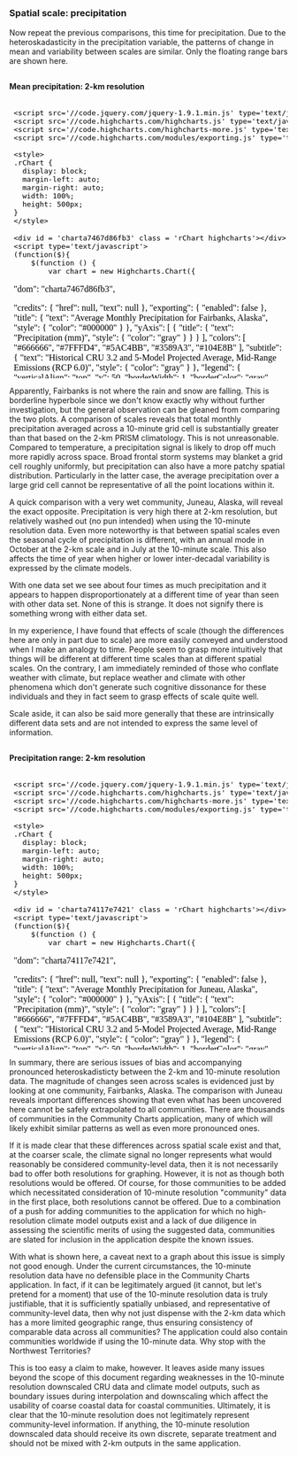






##
##
### Spatial scale: precipitation

Now repeat the previous comparisons, this time for precipitation.
Due to the heteroskadasticity in the precipitation variable, the patterns of change in mean and variability between scales are similar.
Only the floating range bars are shown here.

##
#### Mean precipitation: 2-km resolution

<iframe srcdoc=' &lt;!doctype HTML&gt;
&lt;meta charset = &#039;utf-8&#039;&gt;
&lt;html&gt;
  &lt;head&gt;
    
    &lt;script src=&#039;//code.jquery.com/jquery-1.9.1.min.js&#039; type=&#039;text/javascript&#039;&gt;&lt;/script&gt;
    &lt;script src=&#039;//code.highcharts.com/highcharts.js&#039; type=&#039;text/javascript&#039;&gt;&lt;/script&gt;
    &lt;script src=&#039;//code.highcharts.com/highcharts-more.js&#039; type=&#039;text/javascript&#039;&gt;&lt;/script&gt;
    &lt;script src=&#039;//code.highcharts.com/modules/exporting.js&#039; type=&#039;text/javascript&#039;&gt;&lt;/script&gt;
    
    &lt;style&gt;
    .rChart {
      display: block;
      margin-left: auto; 
      margin-right: auto;
      width: 100%;
      height: 500px;
    }  
    &lt;/style&gt;
    
  &lt;/head&gt;
  &lt;body &gt;
    
    &lt;div id = &#039;charta7467d86fb3&#039; class = &#039;rChart highcharts&#039;&gt;&lt;/div&gt;    
    &lt;script type=&#039;text/javascript&#039;&gt;
    (function($){
        $(function () {
            var chart = new Highcharts.Chart({
 &quot;dom&quot;: &quot;charta7467d86fb3&quot;,


&quot;credits&quot;: {
 &quot;href&quot;: null,
&quot;text&quot;: null 
},
&quot;exporting&quot;: {
 &quot;enabled&quot;: false 
},
&quot;title&quot;: {
 &quot;text&quot;: &quot;Average Monthly Precipitation for Fairbanks, Alaska&quot;,
&quot;style&quot;: {
 &quot;color&quot;: &quot;#000000&quot; 
} 
},
&quot;yAxis&quot;: [
 {
 &quot;title&quot;: {
 &quot;text&quot;: &quot;Precipitation (mm)&quot;,
&quot;style&quot;: {
 &quot;color&quot;: &quot;gray&quot; 
} 
} 
} 
],
&quot;colors&quot;: [ &quot;#666666&quot;, &quot;#7FFFD4&quot;, &quot;#5AC4BB&quot;, &quot;#3589A3&quot;, &quot;#104E8B&quot; ],
&quot;subtitle&quot;: {
 &quot;text&quot;: &quot;Historical CRU 3.2 and 5-Model Projected Average, Mid-Range Emissions (RCP 6.0)&quot;,
&quot;style&quot;: {
 &quot;color&quot;: &quot;gray&quot; 
} 
},
&quot;legend&quot;: {
 &quot;verticalAlign&quot;: &quot;top&quot;,
&quot;y&quot;:             50,
&quot;borderWidth&quot;:              1,
&quot;borderColor&quot;: &quot;gray&quot;,
&quot;borderRadius&quot;:              5,
&quot;itemMarginBottom&quot;:             -5,
&quot;itemMarginBottom&quot;:             -5,
&quot;itemStyle&quot;: {
 &quot;color&quot;: &quot;gray&quot; 
} 
},
&quot;xAxis&quot;: [
 {
 &quot;categories&quot;: [ &quot;Jan&quot;, &quot;Feb&quot;, &quot;Mar&quot;, &quot;Apr&quot;, &quot;May&quot;, &quot;Jun&quot;, &quot;Jul&quot;, &quot;Aug&quot;, &quot;Sep&quot;, &quot;Oct&quot;, &quot;Nov&quot;, &quot;Dec&quot; ],
&quot;title&quot;: {
 &quot;text&quot;: &quot;Due to variability among climate models and among years in a natural climate system, these graphs are useful for examining trends over time, rather than for precisely&lt;br&gt;predicting monthly or yearly values. For more information on derivation, reliability, and variability among these projections, please visit www.snap.uaf.edu.&quot;,
&quot;style&quot;: {
 &quot;color&quot;: &quot;gray&quot;,
&quot;fontWeight&quot;: &quot;normal&quot;,
&quot;fontSize&quot;: &quot;8px&quot; 
} 
} 
} 
],
&quot;series&quot;: [
 {
 &quot;data&quot;: [
 [
              1,
            53 
],
[
              1,
            38 
],
[
              1,
            43 
],
[
              1,
            24 
],
[
              4,
            50 
],
[
             10,
            78 
],
[
             19,
           114 
],
[
             16,
           161 
],
[
              4,
            85 
],
[
              3,
            68 
],
[
              2,
            57 
],
[
              1,
            54 
] 
],
&quot;name&quot;: &quot;1960-1989&quot;,
&quot;type&quot;: &quot;columnrange&quot; 
},
{
 &quot;data&quot;: [
 [
              5,
            37 
],
[
              3,
            36 
],
[
              4,
            28 
],
[
              1,
            22 
],
[
              3,
            43 
],
[
             12,
            87 
],
[
             18,
           128 
],
[
             15,
           102 
],
[
              3,
            84 
],
[
              9,
            56 
],
[
              6,
            44 
],
[
              6,
            49 
] 
],
&quot;name&quot;: &quot;2010-2019&quot;,
&quot;type&quot;: &quot;columnrange&quot; 
},
{
 &quot;data&quot;: [
 [
              3,
            57 
],
[
              4,
            43 
],
[
              4,
            30 
],
[
              2,
            18 
],
[
              5,
            49 
],
[
             15,
            82 
],
[
             26,
           100 
],
[
             22,
           123 
],
[
             11,
            56 
],
[
             11,
            60 
],
[
              7,
            54 
],
[
              6,
            51 
] 
],
&quot;name&quot;: &quot;2040-2049&quot;,
&quot;type&quot;: &quot;columnrange&quot; 
},
{
 &quot;data&quot;: [
 [
              6,
            52 
],
[
              3,
            31 
],
[
              2,
            26 
],
[
              2,
            18 
],
[
              7,
            70 
],
[
             12,
           110 
],
[
             18,
           146 
],
[
             10,
           112 
],
[
              8,
            83 
],
[
              9,
            71 
],
[
              9,
            43 
],
[
              8,
            51 
] 
],
&quot;name&quot;: &quot;2060-2069&quot;,
&quot;type&quot;: &quot;columnrange&quot; 
},
{
 &quot;data&quot;: [
 [
              3,
            41 
],
[
              3,
            46 
],
[
              4,
            21 
],
[
              2,
            24 
],
[
              8,
            52 
],
[
              6,
           113 
],
[
             25,
           117 
],
[
             18,
           134 
],
[
             12,
            70 
],
[
             12,
            74 
],
[
              9,
            52 
],
[
              7,
            49 
] 
],
&quot;name&quot;: &quot;2090-2099&quot;,
&quot;type&quot;: &quot;columnrange&quot; 
} 
],
&quot;id&quot;: &quot;charta7467d86fb3&quot;,
&quot;chart&quot;: {
 &quot;renderTo&quot;: &quot;charta7467d86fb3&quot; 
} 
});
        });
    })(jQuery);
&lt;/script&gt;
    
    &lt;script&gt;&lt;/script&gt;    
  &lt;/body&gt;
&lt;/html&gt; ' scrolling='no' frameBorder='0' seamless class='rChart  highcharts  ' id='iframe-charta7467d86fb3'> </iframe>
 <style>iframe.rChart{ width: 100%; height: 500px;}</style>

##
#### Mean precipitation: 10-minute resolution

<iframe srcdoc=' &lt;!doctype HTML&gt;
&lt;meta charset = &#039;utf-8&#039;&gt;
&lt;html&gt;
  &lt;head&gt;
    
    &lt;script src=&#039;//code.jquery.com/jquery-1.9.1.min.js&#039; type=&#039;text/javascript&#039;&gt;&lt;/script&gt;
    &lt;script src=&#039;//code.highcharts.com/highcharts.js&#039; type=&#039;text/javascript&#039;&gt;&lt;/script&gt;
    &lt;script src=&#039;//code.highcharts.com/highcharts-more.js&#039; type=&#039;text/javascript&#039;&gt;&lt;/script&gt;
    &lt;script src=&#039;//code.highcharts.com/modules/exporting.js&#039; type=&#039;text/javascript&#039;&gt;&lt;/script&gt;
    
    &lt;style&gt;
    .rChart {
      display: block;
      margin-left: auto; 
      margin-right: auto;
      width: 100%;
      height: 500px;
    }  
    &lt;/style&gt;
    
  &lt;/head&gt;
  &lt;body &gt;
    
    &lt;div id = &#039;charta74352c1491&#039; class = &#039;rChart highcharts&#039;&gt;&lt;/div&gt;    
    &lt;script type=&#039;text/javascript&#039;&gt;
    (function($){
        $(function () {
            var chart = new Highcharts.Chart({
 &quot;dom&quot;: &quot;charta74352c1491&quot;,


&quot;credits&quot;: {
 &quot;href&quot;: null,
&quot;text&quot;: null 
},
&quot;exporting&quot;: {
 &quot;enabled&quot;: false 
},
&quot;title&quot;: {
 &quot;text&quot;: &quot;Average Monthly Precipitation for Fairbanks, Alaska&quot;,
&quot;style&quot;: {
 &quot;color&quot;: &quot;#000000&quot; 
} 
},
&quot;yAxis&quot;: [
 {
 &quot;title&quot;: {
 &quot;text&quot;: &quot;Precipitation (mm)&quot;,
&quot;style&quot;: {
 &quot;color&quot;: &quot;gray&quot; 
} 
} 
} 
],
&quot;colors&quot;: [ &quot;#666666&quot;, &quot;#7FFFD4&quot;, &quot;#5AC4BB&quot;, &quot;#3589A3&quot;, &quot;#104E8B&quot; ],
&quot;subtitle&quot;: {
 &quot;text&quot;: &quot;Historical CRU 3.2 and 5-Model Projected Average, Mid-Range Emissions (RCP 6.0)&quot;,
&quot;style&quot;: {
 &quot;color&quot;: &quot;gray&quot; 
} 
},
&quot;legend&quot;: {
 &quot;verticalAlign&quot;: &quot;top&quot;,
&quot;y&quot;:             50,
&quot;borderWidth&quot;:              1,
&quot;borderColor&quot;: &quot;gray&quot;,
&quot;borderRadius&quot;:              5,
&quot;itemMarginBottom&quot;:             -5,
&quot;itemMarginBottom&quot;:             -5,
&quot;itemStyle&quot;: {
 &quot;color&quot;: &quot;gray&quot; 
} 
},
&quot;xAxis&quot;: [
 {
 &quot;categories&quot;: [ &quot;Jan&quot;, &quot;Feb&quot;, &quot;Mar&quot;, &quot;Apr&quot;, &quot;May&quot;, &quot;Jun&quot;, &quot;Jul&quot;, &quot;Aug&quot;, &quot;Sep&quot;, &quot;Oct&quot;, &quot;Nov&quot;, &quot;Dec&quot; ],
&quot;title&quot;: {
 &quot;text&quot;: &quot;Due to variability among climate models and among years in a natural climate system, these graphs are useful for examining trends over time, rather than for precisely&lt;br&gt;predicting monthly or yearly values. For more information on derivation, reliability, and variability among these projections, please visit www.snap.uaf.edu.&quot;,
&quot;style&quot;: {
 &quot;color&quot;: &quot;gray&quot;,
&quot;fontWeight&quot;: &quot;normal&quot;,
&quot;fontSize&quot;: &quot;8px&quot; 
} 
} 
} 
],
&quot;series&quot;: [
 {
 &quot;data&quot;: [
 [
              1,
            55 
],
[
              2,
            46 
],
[
              1,
            54 
],
[
              1,
            29 
],
[
              4,
            44 
],
[
             11,
            80 
],
[
             22,
           115 
],
[
             15,
           159 
],
[
              4,
            86 
],
[
              4,
            59 
],
[
              2,
            70 
],
[
              1,
            61 
] 
],
&quot;name&quot;: &quot;1960-1989&quot;,
&quot;type&quot;: &quot;columnrange&quot; 
},
{
 &quot;data&quot;: [
 [
              5,
            39 
],
[
              3,
            39 
],
[
              5,
            35 
],
[
              1,
            19 
],
[
              4,
            39 
],
[
             12,
            93 
],
[
             23,
           133 
],
[
             15,
            99 
],
[
              3,
            78 
],
[
              9,
            53 
],
[
              9,
            53 
],
[
              7,
            58 
] 
],
&quot;name&quot;: &quot;2010-2019&quot;,
&quot;type&quot;: &quot;columnrange&quot; 
},
{
 &quot;data&quot;: [
 [
              3,
            48 
],
[
              4,
            44 
],
[
              5,
            38 
],
[
              3,
            22 
],
[
              5,
            46 
],
[
             16,
            87 
],
[
             26,
           103 
],
[
             21,
           125 
],
[
             12,
            57 
],
[
             10,
            58 
],
[
             10,
            67 
],
[
              7,
            50 
] 
],
&quot;name&quot;: &quot;2040-2049&quot;,
&quot;type&quot;: &quot;columnrange&quot; 
},
{
 &quot;data&quot;: [
 [
              6,
            49 
],
[
              3,
            37 
],
[
              2,
            30 
],
[
              2,
            21 
],
[
              6,
            60 
],
[
             13,
           110 
],
[
             17,
           152 
],
[
             11,
           112 
],
[
              8,
            91 
],
[
              8,
            62 
],
[
             15,
            54 
],
[
              9,
            57 
] 
],
&quot;name&quot;: &quot;2060-2069&quot;,
&quot;type&quot;: &quot;columnrange&quot; 
},
{
 &quot;data&quot;: [
 [
              4,
            40 
],
[
              5,
            54 
],
[
              5,
            26 
],
[
              2,
            29 
],
[
              9,
            52 
],
[
             10,
           116 
],
[
             25,
           120 
],
[
             20,
           135 
],
[
             12,
            72 
],
[
             13,
            68 
],
[
              9,
            66 
],
[
              7,
            57 
] 
],
&quot;name&quot;: &quot;2090-2099&quot;,
&quot;type&quot;: &quot;columnrange&quot; 
} 
],
&quot;id&quot;: &quot;charta74352c1491&quot;,
&quot;chart&quot;: {
 &quot;renderTo&quot;: &quot;charta74352c1491&quot; 
} 
});
        });
    })(jQuery);
&lt;/script&gt;
    
    &lt;script&gt;&lt;/script&gt;    
  &lt;/body&gt;
&lt;/html&gt; ' scrolling='no' frameBorder='0' seamless class='rChart  highcharts  ' id='iframe-charta74352c1491'> </iframe>
 <style>iframe.rChart{ width: 100%; height: 500px;}</style>

Apparently, Fairbanks is not where the rain and snow are falling.
This is borderline hyperbole since we don't know exactly why without further investigation, but the general observation can be gleaned from comparing the two plots.
A comparison of scales reveals that total monthly precipitation averaged across a 10-minute grid cell is substantially greater than that based on the 2-km PRISM climatology.
This is not unreasonable. Compared to temperature, a precipitation signal is likely to drop off much more rapidly across space.
Broad frontal storm systems may blanket a grid cell roughly uniformly, but precipitation can also have a more patchy spatial distribution.
Particularly in the latter case, the average precipitation over a large grid cell cannot be representative of all the point locations within it.

A quick comparison with a very wet community, Juneau, Alaska, will reveal the exact opposite.
Precipitation is very high there at 2-km resolution, but relatively washed out (no pun intended) when using the 10-minute resolution data.
Even more noteworthy is that between spatial scales even the seasonal cycle of precipitation is different, with an annual mode in October at the 2-km scale and in July at the 10-minute scale.
This also affects the time of year when higher or lower inter-decadal variability is expressed by the climate models.

With one data set we see about four times as much precipitation and it appears to happen disproportionately at a different time of year than seen with other data set.
None of this is strange. It does not signify there is something wrong with either data set.

In my experience, I have found that effects of scale (though the differences here are only in part due to scale) are more easily conveyed and understood when I make an analogy to time.
People seem to grasp more intuitively that things will be different at different time scales than at different spatial scales.
On the contrary, I am immediately reminded of those who conflate weather with climate,
but replace weather and climate with other phenomena which don't generate such cognitive dissonance for these individuals and they in fact seem to grasp effects of scale quite well.

Scale aside, it can also be said more generally that these are intrinsically different data sets and are not intended to express the same level of information.

##
#### Precipitation range: 2-km resolution

<iframe srcdoc=' &lt;!doctype HTML&gt;
&lt;meta charset = &#039;utf-8&#039;&gt;
&lt;html&gt;
  &lt;head&gt;
    
    &lt;script src=&#039;//code.jquery.com/jquery-1.9.1.min.js&#039; type=&#039;text/javascript&#039;&gt;&lt;/script&gt;
    &lt;script src=&#039;//code.highcharts.com/highcharts.js&#039; type=&#039;text/javascript&#039;&gt;&lt;/script&gt;
    &lt;script src=&#039;//code.highcharts.com/highcharts-more.js&#039; type=&#039;text/javascript&#039;&gt;&lt;/script&gt;
    &lt;script src=&#039;//code.highcharts.com/modules/exporting.js&#039; type=&#039;text/javascript&#039;&gt;&lt;/script&gt;
    
    &lt;style&gt;
    .rChart {
      display: block;
      margin-left: auto; 
      margin-right: auto;
      width: 100%;
      height: 500px;
    }  
    &lt;/style&gt;
    
  &lt;/head&gt;
  &lt;body &gt;
    
    &lt;div id = &#039;charta74117e7421&#039; class = &#039;rChart highcharts&#039;&gt;&lt;/div&gt;    
    &lt;script type=&#039;text/javascript&#039;&gt;
    (function($){
        $(function () {
            var chart = new Highcharts.Chart({
 &quot;dom&quot;: &quot;charta74117e7421&quot;,


&quot;credits&quot;: {
 &quot;href&quot;: null,
&quot;text&quot;: null 
},
&quot;exporting&quot;: {
 &quot;enabled&quot;: false 
},
&quot;title&quot;: {
 &quot;text&quot;: &quot;Average Monthly Precipitation for Juneau, Alaska&quot;,
&quot;style&quot;: {
 &quot;color&quot;: &quot;#000000&quot; 
} 
},
&quot;yAxis&quot;: [
 {
 &quot;title&quot;: {
 &quot;text&quot;: &quot;Precipitation (mm)&quot;,
&quot;style&quot;: {
 &quot;color&quot;: &quot;gray&quot; 
} 
} 
} 
],
&quot;colors&quot;: [ &quot;#666666&quot;, &quot;#7FFFD4&quot;, &quot;#5AC4BB&quot;, &quot;#3589A3&quot;, &quot;#104E8B&quot; ],
&quot;subtitle&quot;: {
 &quot;text&quot;: &quot;Historical CRU 3.2 and 5-Model Projected Average, Mid-Range Emissions (RCP 6.0)&quot;,
&quot;style&quot;: {
 &quot;color&quot;: &quot;gray&quot; 
} 
},
&quot;legend&quot;: {
 &quot;verticalAlign&quot;: &quot;top&quot;,
&quot;y&quot;:             50,
&quot;borderWidth&quot;:              1,
&quot;borderColor&quot;: &quot;gray&quot;,
&quot;borderRadius&quot;:              5,
&quot;itemMarginBottom&quot;:             -5,
&quot;itemMarginBottom&quot;:             -5,
&quot;itemStyle&quot;: {
 &quot;color&quot;: &quot;gray&quot; 
} 
},
&quot;xAxis&quot;: [
 {
 &quot;categories&quot;: [ &quot;Jan&quot;, &quot;Feb&quot;, &quot;Mar&quot;, &quot;Apr&quot;, &quot;May&quot;, &quot;Jun&quot;, &quot;Jul&quot;, &quot;Aug&quot;, &quot;Sep&quot;, &quot;Oct&quot;, &quot;Nov&quot;, &quot;Dec&quot; ],
&quot;title&quot;: {
 &quot;text&quot;: &quot;Due to variability among climate models and among years in a natural climate system, these graphs are useful for examining trends over time, rather than for precisely&lt;br&gt;predicting monthly or yearly values. For more information on derivation, reliability, and variability among these projections, please visit www.snap.uaf.edu.&quot;,
&quot;style&quot;: {
 &quot;color&quot;: &quot;gray&quot;,
&quot;fontWeight&quot;: &quot;normal&quot;,
&quot;fontSize&quot;: &quot;8px&quot; 
} 
} 
} 
],
&quot;series&quot;: [
 {
 &quot;data&quot;: [
 [
            123,
           267 
],
[
           87.6,
         226.4 
],
[
           78.1,
         235.9 
],
[
           77.1,
         196.9 
],
[
           85.5,
         184.5 
],
[
           66.3,
         145.7 
],
[
           95.6,
         204.4 
],
[
          123.2,
         266.8 
],
[
          197.9,
         372.1 
],
[
          236.6,
         457.4 
],
[
            161,
           337 
],
[
          130.5,
         277.5 
] 
],
&quot;name&quot;: &quot;1960-1989&quot;,
&quot;type&quot;: &quot;columnrange&quot; 
},
{
 &quot;data&quot;: [
 [
            103,
           289 
],
[
           74.1,
         245.9 
],
[
             84,
           210 
],
[
           74.6,
         199.4 
],
[
           63.9,
         180.1 
],
[
           57.8,
         178.2 
],
[
           76.8,
         201.2 
],
[
          110.4,
         245.6 
],
[
          193.9,
         352.1 
],
[
          231.7,
         470.3 
],
[
          146.8,
         347.2 
],
[
          122.2,
         281.8 
] 
],
&quot;name&quot;: &quot;2010-2019&quot;,
&quot;type&quot;: &quot;columnrange&quot; 
},
{
 &quot;data&quot;: [
 [
          116.4,
         279.6 
],
[
           99.5,
         256.5 
],
[
           90.5,
         215.5 
],
[
           97.6,
         214.4 
],
[
           74.3,
         199.7 
],
[
             49,
           147 
],
[
           94.6,
         219.4 
],
[
            119,
           291 
],
[
          231.1,
         428.9 
],
[
          234.4,
         523.6 
],
[
          149.3,
         320.7 
],
[
          127.4,
         298.6 
] 
],
&quot;name&quot;: &quot;2040-2049&quot;,
&quot;type&quot;: &quot;columnrange&quot; 
},
{
 &quot;data&quot;: [
 [
          129.1,
         292.9 
],
[
           93.8,
         222.2 
],
[
           96.4,
         233.6 
],
[
          110.9,
         223.1 
],
[
           76.5,
         187.5 
],
[
           75.5,
         168.5 
],
[
           88.9,
         219.1 
],
[
           92.3,
         285.7 
],
[
            191,
           367 
],
[
          261.9,
         476.1 
],
[
            169,
           389 
],
[
          118.8,
         301.2 
] 
],
&quot;name&quot;: &quot;2060-2069&quot;,
&quot;type&quot;: &quot;columnrange&quot; 
},
{
 &quot;data&quot;: [
 [
          121.8,
         278.2 
],
[
            103,
           241 
],
[
          112.8,
         233.2 
],
[
           84.6,
         231.4 
],
[
           86.8,
         215.2 
],
[
           50.5,
         179.5 
],
[
           92.2,
         211.8 
],
[
          110.7,
         337.3 
],
[
          219.4,
         434.6 
],
[
          295.1,
         550.9 
],
[
          164.2,
         361.8 
],
[
          141.4,
         302.6 
] 
],
&quot;name&quot;: &quot;2090-2099&quot;,
&quot;type&quot;: &quot;columnrange&quot; 
} 
],
&quot;id&quot;: &quot;charta74117e7421&quot;,
&quot;chart&quot;: {
 &quot;renderTo&quot;: &quot;charta74117e7421&quot; 
} 
});
        });
    })(jQuery);
&lt;/script&gt;
    
    &lt;script&gt;&lt;/script&gt;    
  &lt;/body&gt;
&lt;/html&gt; ' scrolling='no' frameBorder='0' seamless class='rChart  highcharts  ' id='iframe-charta74117e7421'> </iframe>
 <style>iframe.rChart{ width: 100%; height: 500px;}</style>

##
#### Precipitation range: 10-minute resolution

<iframe srcdoc=' &lt;!doctype HTML&gt;
&lt;meta charset = &#039;utf-8&#039;&gt;
&lt;html&gt;
  &lt;head&gt;
    
    &lt;script src=&#039;//code.jquery.com/jquery-1.9.1.min.js&#039; type=&#039;text/javascript&#039;&gt;&lt;/script&gt;
    &lt;script src=&#039;//code.highcharts.com/highcharts.js&#039; type=&#039;text/javascript&#039;&gt;&lt;/script&gt;
    &lt;script src=&#039;//code.highcharts.com/highcharts-more.js&#039; type=&#039;text/javascript&#039;&gt;&lt;/script&gt;
    &lt;script src=&#039;//code.highcharts.com/modules/exporting.js&#039; type=&#039;text/javascript&#039;&gt;&lt;/script&gt;
    
    &lt;style&gt;
    .rChart {
      display: block;
      margin-left: auto; 
      margin-right: auto;
      width: 100%;
      height: 500px;
    }  
    &lt;/style&gt;
    
  &lt;/head&gt;
  &lt;body &gt;
    
    &lt;div id = &#039;charta746a5b164&#039; class = &#039;rChart highcharts&#039;&gt;&lt;/div&gt;    
    &lt;script type=&#039;text/javascript&#039;&gt;
    (function($){
        $(function () {
            var chart = new Highcharts.Chart({
 &quot;dom&quot;: &quot;charta746a5b164&quot;,


&quot;credits&quot;: {
 &quot;href&quot;: null,
&quot;text&quot;: null 
},
&quot;exporting&quot;: {
 &quot;enabled&quot;: false 
},
&quot;title&quot;: {
 &quot;text&quot;: &quot;Average Monthly Precipitation for Juneau, Alaska&quot;,
&quot;style&quot;: {
 &quot;color&quot;: &quot;#000000&quot; 
} 
},
&quot;yAxis&quot;: [
 {
 &quot;title&quot;: {
 &quot;text&quot;: &quot;Precipitation (mm)&quot;,
&quot;style&quot;: {
 &quot;color&quot;: &quot;gray&quot; 
} 
} 
} 
],
&quot;colors&quot;: [ &quot;#666666&quot;, &quot;#7FFFD4&quot;, &quot;#5AC4BB&quot;, &quot;#3589A3&quot;, &quot;#104E8B&quot; ],
&quot;subtitle&quot;: {
 &quot;text&quot;: &quot;Historical CRU 3.2 and 5-Model Projected Average, Mid-Range Emissions (RCP 6.0)&quot;,
&quot;style&quot;: {
 &quot;color&quot;: &quot;gray&quot; 
} 
},
&quot;legend&quot;: {
 &quot;verticalAlign&quot;: &quot;top&quot;,
&quot;y&quot;:             50,
&quot;borderWidth&quot;:              1,
&quot;borderColor&quot;: &quot;gray&quot;,
&quot;borderRadius&quot;:              5,
&quot;itemMarginBottom&quot;:             -5,
&quot;itemMarginBottom&quot;:             -5,
&quot;itemStyle&quot;: {
 &quot;color&quot;: &quot;gray&quot; 
} 
},
&quot;xAxis&quot;: [
 {
 &quot;categories&quot;: [ &quot;Jan&quot;, &quot;Feb&quot;, &quot;Mar&quot;, &quot;Apr&quot;, &quot;May&quot;, &quot;Jun&quot;, &quot;Jul&quot;, &quot;Aug&quot;, &quot;Sep&quot;, &quot;Oct&quot;, &quot;Nov&quot;, &quot;Dec&quot; ],
&quot;title&quot;: {
 &quot;text&quot;: &quot;Due to variability among climate models and among years in a natural climate system, these graphs are useful for examining trends over time, rather than for precisely&lt;br&gt;predicting monthly or yearly values. For more information on derivation, reliability, and variability among these projections, please visit www.snap.uaf.edu.&quot;,
&quot;style&quot;: {
 &quot;color&quot;: &quot;gray&quot;,
&quot;fontWeight&quot;: &quot;normal&quot;,
&quot;fontSize&quot;: &quot;8px&quot; 
} 
} 
} 
],
&quot;series&quot;: [
 {
 &quot;data&quot;: [
 [
           92.9,
         201.1 
],
[
             68,
           176 
],
[
           58.1,
         171.9 
],
[
           50.8,
         129.2 
],
[
           62.6,
         133.4 
],
[
             57,
           125 
],
[
           75.5,
         160.5 
],
[
          100.8,
         219.2 
],
[
          146.6,
         275.4 
],
[
          175.1,
         338.9 
],
[
          109.9,
         230.1 
],
[
           99.2,
         210.8 
] 
],
&quot;name&quot;: &quot;1960-1989&quot;,
&quot;type&quot;: &quot;columnrange&quot; 
},
{
 &quot;data&quot;: [
 [
           77.1,
         216.9 
],
[
           61.8,
         190.2 
],
[
           61.7,
         154.3 
],
[
           48.4,
         131.6 
],
[
           46.5,
         131.5 
],
[
           46.9,
         147.1 
],
[
           62.2,
         153.8 
],
[
           93.5,
         200.5 
],
[
          145.3,
         262.7 
],
[
          170.8,
         353.2 
],
[
          101.7,
         234.3 
],
[
           92.4,
         213.6 
] 
],
&quot;name&quot;: &quot;2010-2019&quot;,
&quot;type&quot;: &quot;columnrange&quot; 
},
{
 &quot;data&quot;: [
 [
           86.6,
         211.4 
],
[
           77.9,
         198.1 
],
[
             67,
           155 
],
[
           63.1,
         144.9 
],
[
           53.6,
         152.4 
],
[
           45.7,
         120.3 
],
[
           69.2,
         176.8 
],
[
          100.4,
         231.6 
],
[
          171.2,
         312.8 
],
[
          175.4,
         388.6 
],
[
            103,
           217 
],
[
           95.8,
         224.2 
] 
],
&quot;name&quot;: &quot;2040-2049&quot;,
&quot;type&quot;: &quot;columnrange&quot; 
},
{
 &quot;data&quot;: [
 [
           95.6,
         218.4 
],
[
           73.2,
         168.8 
],
[
           70.3,
         169.7 
],
[
           71.8,
         146.2 
],
[
           57.5,
         140.5 
],
[
           60.7,
         143.3 
],
[
           73.1,
         166.9 
],
[
             79,
           233 
],
[
          139.8,
         276.2 
],
[
          195.5,
         352.5 
],
[
            112,
           262 
],
[
             92,
           228 
] 
],
&quot;name&quot;: &quot;2060-2069&quot;,
&quot;type&quot;: &quot;columnrange&quot; 
},
{
 &quot;data&quot;: [
 [
             87,
           203 
],
[
           75.3,
         190.7 
],
[
           80.3,
         167.7 
],
[
             56,
           152 
],
[
           64.5,
         155.5 
],
[
           44.7,
         147.3 
],
[
           65.6,
         178.4 
],
[
           88.8,
         267.2 
],
[
          166.3,
         325.7 
],
[
          218.9,
         411.1 
],
[
          111.3,
         244.7 
],
[
          105.8,
         224.2 
] 
],
&quot;name&quot;: &quot;2090-2099&quot;,
&quot;type&quot;: &quot;columnrange&quot; 
} 
],
&quot;id&quot;: &quot;charta746a5b164&quot;,
&quot;chart&quot;: {
 &quot;renderTo&quot;: &quot;charta746a5b164&quot; 
} 
});
        });
    })(jQuery);
&lt;/script&gt;
    
    &lt;script&gt;&lt;/script&gt;    
  &lt;/body&gt;
&lt;/html&gt; ' scrolling='no' frameBorder='0' seamless class='rChart  highcharts  ' id='iframe-charta746a5b164'> </iframe>
 <style>iframe.rChart{ width: 100%; height: 500px;}</style>

<style>iframe.rChart{ width: 100%; height: 500px;}</style>

In summary, there are serious issues of bias and accompanying pronounced heteroskadisticty between the 2-km and 10-minute resolution data.
The magnitude of changes seen across scales is evidenced just by looking at one community, Fairbanks, Alaska.
The comparison with Juneau reveals important differences showing that even what has been uncovered here cannot be safely extrapolated to all communities.
There are thousands of communities in the Community Charts application, many of which will likely exhibit similar patterns as well as even more pronounced ones.

If it is made clear that these differences across spatial scale exist and that, at the coarser scale, the climate signal no longer represents what would reasonably be considered community-level data,
then it is not necessarily bad to offer both resolutions for graphing.
However, it is not as though both resolutions would be offered.
Of course, for those communities to be added which necessitated consideration of 10-minute resolution "community" data in the first place, both resolutions cannot be offered.
Due to a combination of a push for adding communities to the application for which no high-resolution climate model outputs exist and a lack of due diligence in assessing the scientific merits of using the suggested data,
communities are slated for inclusion in the application despite the known issues.

With what is shown here, a caveat next to a graph about this issue is simply not good enough.
Under the current circumstances, the 10-minute resolution data have no defensible place in the Community Charts application.
In fact, if it can be legitimately argued (it cannot, but let's pretend for a moment) that use of the 10-minute resolution data is truly justifiable, that it is sufficiently spatially unbiased, and representative of community-level data,
then why not just dispense with the 2-km data which has a more limited geographic range, thus ensuring consistency of comparable data across all communities?
The application could also contain communities worldwide if using the 10-minute data. Why stop with the Northwest Territories?

This is too easy a claim to make, however.
It leaves aside many issues beyond the scope of this document regarding weaknesses in the 10-minute resolution downscaled CRU data and climate model outputs,
such as boundary issues during interpolation and downscaling which affect the usability of coarse coastal data for coastal communities.
Ultimately, it is clear that the 10-minute resolution does not legitimately represent community-level information.
If anything, the 10-minute resolution downscaled data should receive its own discrete, separate treatment and should not be mixed with 2-km outputs in the same application.

